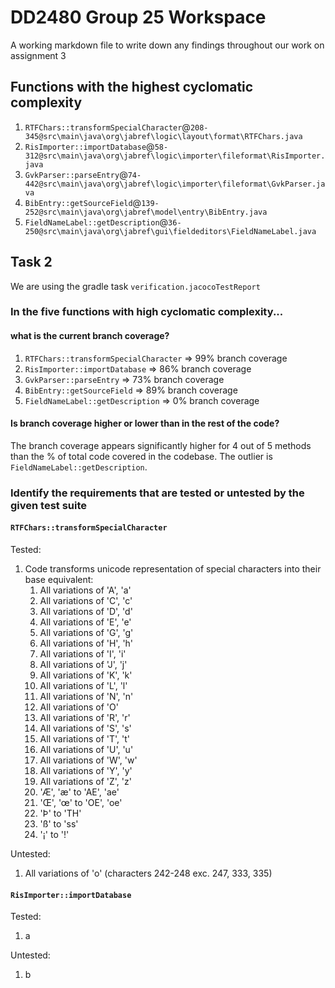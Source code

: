 # DD2480 Group 25 Workspace
A working markdown file to write down any findings throughout our work on assignment 3

## Functions with the highest cyclomatic complexity
1. `RTFChars::transformSpecialCharacter`@`208-345@src\main\java\org\jabref\logic\layout\format\RTFChars.java`
2. `RisImporter::importDatabase`@`58-312@src\main\java\org\jabref\logic\importer\fileformat\RisImporter.java`
3. `GvkParser::parseEntry`@`74-442@src\main\java\org\jabref\logic\importer\fileformat\GvkParser.java`
4. `BibEntry::getSourceField`@`139-252@src\main\java\org\jabref\model\entry\BibEntry.java`
5. `FieldNameLabel::getDescription`@`36-250@src\main\java\org\jabref\gui\fieldeditors\FieldNameLabel.java`


## Task 2
We are using the gradle task `verification.jacocoTestReport`
### In the five functions with high cyclomatic complexity...
#### what is the current branch coverage?
1. `RTFChars::transformSpecialCharacter` => 99% branch coverage
2. `RisImporter::importDatabase` => 86% branch coverage
3. `GvkParser::parseEntry` => 73% branch coverage
4. `BibEntry::getSourceField` => 89% branch coverage
5. `FieldNameLabel::getDescription` => 0% branch coverage

#### Is branch coverage higher or lower than in the rest of the code?
The branch coverage appears significantly higher for 4 out of 5 methods than the % of total code covered in the codebase. 
The outlier is `FieldNameLabel::getDescription`. 

### Identify the requirements that are tested or untested by the given test suite
#### `RTFChars::transformSpecialCharacter`
Tested:
1. Code transforms unicode representation of special characters into their base equivalent:
   1. All variations of 'A', 'a'
   2. All variations of 'C', 'c'
   3. All variations of 'D', 'd'
   4. All variations of 'E', 'e'
   5. All variations of 'G', 'g'
   6. All variations of 'H', 'h'
   7. All variations of 'I', 'i'
   8. All variations of 'J', 'j'
   9. All variations of 'K', 'k'
   10. All variations of 'L', 'l'
   11. All variations of 'N', 'n'
   12. All variations of 'O'
   13. All variations of 'R', 'r'
   14. All variations of 'S', 's'
   15. All variations of 'T', 't'
   16. All variations of 'U', 'u'
   17. All variations of 'W', 'w'
   18. All variations of 'Y', 'y'
   19. All variations of 'Z', 'z'
   20. 'Æ', 'æ' to 'AE', 'ae'
   21. 'Œ', 'œ' to 'OE', 'oe'
   22. 'Þ' to 'TH'
   23. 'ß' to 'ss'
   24. '¡' to '!'

Untested:
1. All variations of 'o' (characters 242-248 exc. 247, 333, 335)

#### `RisImporter::importDatabase`
Tested:
1. a

Untested:
1. b
